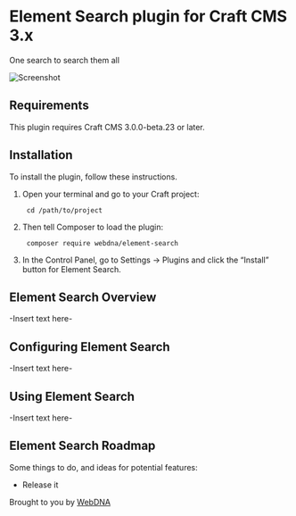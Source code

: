 # Element Search plugin for Craft CMS 3.x

One search to search them all

![Screenshot](resources/img/plugin-logo.png)

## Requirements

This plugin requires Craft CMS 3.0.0-beta.23 or later.

## Installation

To install the plugin, follow these instructions.

1. Open your terminal and go to your Craft project:

        cd /path/to/project

2. Then tell Composer to load the plugin:

        composer require webdna/element-search

3. In the Control Panel, go to Settings → Plugins and click the “Install” button for Element Search.

## Element Search Overview

-Insert text here-

## Configuring Element Search

-Insert text here-

## Using Element Search

-Insert text here-

## Element Search Roadmap

Some things to do, and ideas for potential features:

* Release it

Brought to you by [WebDNA](https://webdna.co.uk)
